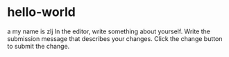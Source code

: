 # hello-world
a
my name is zlj
In the editor, write something about yourself.
Write the submission message that describes your changes.
Click the change button to submit the change.
